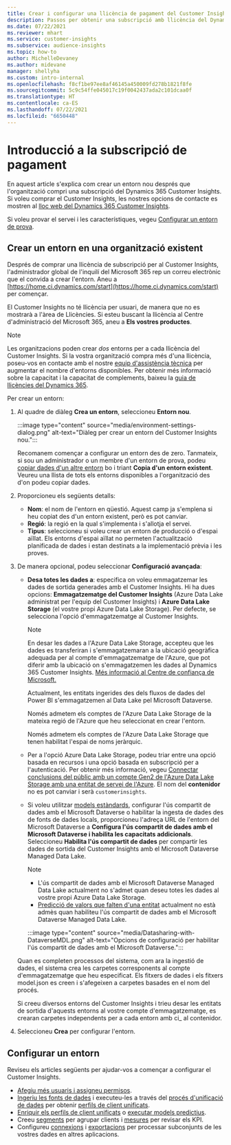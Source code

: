 ```yaml
---
title: Crear i configurar una llicència de pagament del Customer Insights
description: Passos per obtenir una subscripció amb llicència del Dynamics 365 Customer Insights i configurar-la.
ms.date: 07/22/2021
ms.reviewer: mhart
ms.service: customer-insights
ms.subservice: audience-insights
ms.topic: how-to
author: MichelleDevaney
ms.author: midevane
manager: shellyha
ms.custom: intro-internal
ms.openlocfilehash: f8cf1be97ee8af46145a450009fd278b1821f8fe
ms.sourcegitcommit: 5c9c54ffe045017c19f0042437ada2c101dcaa0f
ms.translationtype: HT
ms.contentlocale: ca-ES
ms.lasthandoff: 07/22/2021
ms.locfileid: "6650448"
---
```

# <a name="get-started-with-a-paid-subscription"></a>Introducció a la subscripció de pagament

En aquest article s'explica com crear un entorn nou després que l'organització compri una subscripció del Dynamics 365 Customer Insights. Si voleu comprar el Customer Insights, les nostres opcions de contacte es mostren al [lloc web del Dynamics 365 Customer Insights](https://dynamics.microsoft.com/ai/customer-insights/). 

Si voleu provar el servei i les característiques, vegeu [Configurar un entorn de prova](get-started-trial.md).

## <a name="create-an-environment-in-an-existing-organization"></a>Crear un entorn en una organització existent

Després de comprar una llicència de subscripció per al Customer Insights, l'administrador global de l'inquilí del Microsoft 365 rep un correu electrònic que el convida a crear l'entorn. Aneu a [https://home.ci.dynamics.com/start](https://home.ci.dynamics.com/start) per començar. 

El Customer Insights no té llicència per usuari, de manera que no es mostrarà a l'àrea de Llicències. Si esteu buscant la llicència al Centre d'administració del Microsoft 365, aneu a **Els vostres productes**. 

> [!NOTE]
> Les organitzacions poden crear *dos* entorns per a cada llicència del Customer Insights. Si la vostra organització compra més d'una llicència, poseu-vos en contacte amb el nostre [equip d'assistència tècnica](https://go.microsoft.com/fwlink/?linkid=2079641) per augmentar el nombre d'entorns disponibles. Per obtenir més informació sobre la capacitat i la capacitat de complements, baixeu la [guia de llicències del Dynamics 365](https://go.microsoft.com/fwlink/?LinkId=866544).

Per crear un entorn:

1. Al quadre de diàleg **Crea un entorn**, seleccioneu **Entorn nou**.

   :::image type="content" source="media/environment-settings-dialog.png" alt-text="Diàleg per crear un entorn del Customer Insights nou.":::

   Recomanem començar a configurar un entorn des de zero. Tanmateix, si sou un administrador o un membre d'un entorn de prova, podeu [copiar dades d'un altre entorn](manage-environments.md#copy-the-environment-configuration) bo i triant **Copia d'un entorn existent**. Veureu una llista de tots els entorns disponibles a l'organització des d'on podeu copiar dades.

1. Proporcioneu els següents detalls:
   - **Nom**: el nom de l'entorn en qüestió. Aquest camp ja s'emplena si heu copiat des d'un entorn existent, però es pot canviar.
   - **Regió**: la regió en la qual s'implementa i s'allotja el servei.
   - **Tipus**: seleccioneu si voleu crear un entorn de producció o d'espai aïllat. Els entorns d'espai aïllat no permeten l'actualització planificada de dades i estan destinats a la implementació prèvia i les proves.
   
1. De manera opcional, podeu seleccionar **Configuració avançada**:

   - **Desa totes les dades a**: especifica on voleu emmagatzemar les dades de sortida generades amb el Customer Insights. Hi ha dues opcions: **Emmagatzematge del Customer Insights** (Azure Data Lake administrat per l'equip del Customer Insights) i **Azure Data Lake Storage** (el vostre propi Azure Data Lake Storage). Per defecte, se selecciona l'opció d'emmagatzematge al Customer Insights.

     > [!NOTE]
     > En desar les dades a l'Azure Data Lake Storage, accepteu que les dades es transferiran i s'emmagatzemaran a la ubicació geogràfica adequada per al compte d'emmagatzematge de l'Azure, que pot diferir amb la ubicació on s'emmagatzemen les dades al Dynamics 365 Customer Insights. [Més informació al Centre de confiança de Microsoft.](https://www.microsoft.com/trust-center)
     >
     > Actualment, les entitats ingerides des dels fluxos de dades del Power BI s'emmagatzemen al Data Lake pel Microsoft Dataverse. 
     > 
     > Només admetem els comptes de l'Azure Data Lake Storage de la mateixa regió de l'Azure que heu seleccionat en crear l'entorn. 
     > 
     > Només admetem els comptes de l'Azure Data Lake Storage que tenen habilitat l'espai de noms jeràrquic.


   - Per a l'opció Azure Data Lake Storage, podeu triar entre una opció basada en recursos i una opció basada en subscripció per a l'autenticació. Per obtenir més informació, vegeu [Connectar conclusions del públic amb un compte Gen2 de l'Azure Data Lake Storage amb una entitat de servei de l'Azure](connect-service-principal.md). El nom del **contenidor** no es pot canviar i serà `customerinsights`.
   
   - Si voleu utilitzar [models estàndards](predictions-overview.md#out-of-box-models), configurar l'ús compartit de dades amb el Microsoft Dataverse o habilitar la ingesta de dades des de fonts de dades locals, proporcioneu l'adreça URL de l'entorn del Microsoft Dataverse a **Configura l'ús compartit de dades amb el Microsoft Dataverse i habilita les capacitats addicionals**. Seleccioneu **Habilita l'ús compartit de dades** per compartir les dades de sortida del Customer Insights amb el Microsoft Dataverse Managed Data Lake.

     > [!NOTE]
     > - L'ús compartit de dades amb el Microsoft Dataverse Managed Data Lake actualment no s'admet quan deseu totes les dades al vostre propi Azure Data Lake Storage.
     > - [Predicció de valors que falten d'una entitat](predictions.md) actualment no està admès quan habiliteu l'ús compartit de dades amb el Microsoft Dataverse Managed Data Lake.

     :::image type="content" source="media/Datasharing-with-DataverseMDL.png" alt-text="Opcions de configuració per habilitar l'ús compartit de dades amb el Microsoft Dataverse.":::

   Quan es completen processos del sistema, com ara la ingestió de dades, el sistema crea les carpetes corresponents al compte d'emmagatzematge que heu especificat. Els fitxers de dades i els fitxers model.json es creen i s'afegeixen a carpetes basades en el nom del procés.

   Si creeu diversos entorns del Customer Insights i trieu desar les entitats de sortida d'aquests entorns al vostre compte d'emmagatzematge, es crearan carpetes independents per a cada entorn amb ci_<environmentid> al contenidor.

1. Seleccioneu **Crea** per configurar l'entorn. 

## <a name="configure-an-environment"></a>Configurar un entorn

Reviseu els articles següents per ajudar-vos a començar a configurar el Customer Insights. 

- [Afegiu més usuaris i assigneu permisos](permissions.md).
- [Ingeriu les fonts de dades](data-sources.md) i executeu-les a través del [procés d'unificació de dades](data-unification.md) per obtenir [perfils de client unificats](customer-profiles.md).
- [Enriquir els perfils de client unificats](enrichment-hub.md) o [executar models predictius](predictions-overview.md).
- Creeu [segments](segments.md) per agrupar clients i [mesures](measures.md) per revisar els KPI.
- Configureu [connexions](connections.md) i [exportacions](export-destinations.md) per processar subconjunts de les vostres dades en altres aplicacions.
